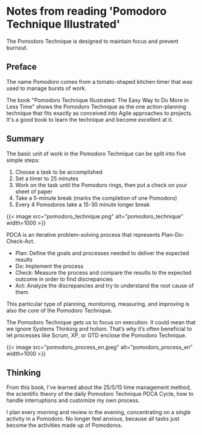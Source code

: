 # Notes from reading 'Pomodoro Technique Illustrated'


The Pomodoro Technique is designed to maintain focus and prevent burnout.

<!--more-->

## Preface

The name Pomodoro comes from a tomato-shaped kitchen timer that was used to manage bursts of work. 

The book "Pomodoro Technique Illustrated: The Easy Way to Do More in Less Time" shows the Pomodoro Technique as the one action-planning technique that fits exactly as conceived into Agile approaches to projects. It's a good book to learn the technique and become excellent at it.

## Summary

The basic unit of work in the Pomodoro Technique can be split into five simple steps:

1. Choose a task to be accomplished
2. Set a timer to 25 minutes
3. Work on the task until the Pomodoro rings, then put a check on your sheet of paper
4. Take a 5-minute break (marks the completion of one Pomodoro)
5. Every 4 Pomodoros take a 15-30 minute longer break

{{< image src="pomodoro_technique.png" alt="pomodoro_technique" width=1000 >}}

PDCA is an iterative problem-solving process that represents Plan-Do-Check-Act.

+ Plan: Define the goals and processes needed to deliver the expected results
+ Do: Implement the process
+ Check: Measure the process and compare the results to the expected outcome in order to find discrepancies
+ Act: Analyze the discrepancies and try to understand the root cause of them

This particular type of planning, monitoring, measuring, and improving is also the core of the Pomodoro Technique.

The Pomodoro Technique gets us to focus on execution. It could mean that we ignore Systems Thinking and holism. That’s why it’s often beneficial to let processes like Scrum, XP, or GTD enclose the Pomodoro Technique.

{{< image src="pomodoro_process_en.jpeg" alt="pomodoro_process_en" width=1000 >}}

## Thinking

From this book, I've learned about the 25/5/15 time management method, the scientific theory of the daily Pomodoro Technique PDCA Cycle, how to handle interruptions and customize my own process.

I plan every morning and review in the evening, concentrating on a single activity in a Pomodoro. No longer feel anxious, because all tasks just become the activities made up of Pomodoros. 


